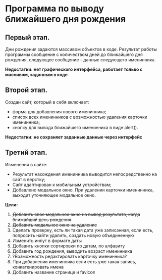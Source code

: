 # Программа по выводу ближайшего дня рождения
## Первый этап.
Дни рождения задаются массивом объектов в коде. Результат работы программы сообщение с количеством дней до ближайшего дня рождения, 
следующее сообщение - данные следующего именинника.

**Недостатки: нет графического интерфейса, работает только с массивом, заданным в коде**
## Второй этап.
Создан сайт, который в себя включает:
* форма для добавления нового именинника;
* список всех именинников с возможностью удаления карточки именинника;
* кнопку для вывода ближайшего именинника в виде alert().

**Недостатки: не сохраняет заданные данные через интерфейс**
## Третий этап.
Изменения в сайте:
* Результат нахождения именинника выводится непосредственно на сайт в верстку;
* Сайт адаптирован к мобильным устройствам;
* Добавлено модальное окно. При удалении карточки именинника, выходит уточняющее модальное окно.








**Цели:**
1. ~~Добавить свое модальное окно на вывод результата, когда ближайший день рождения~~
2. ~~Добавить модальное окно на удаление~~
3. Сделать проверку, есть ли такая дата уже записанная, если есть, попросить найти удалить, создать новую объединенную
4. Изменить инпут в формате даты
5. Добавить кнопки сортировки по датам, по алфавиту
6. Добавить год рождения, выводить возраст именинника
7. ?Возможность редактировать карточку именинника?
8. При добавлении именинника если есть уже такая запись, конкатенировать имена 
9. Добавить название странице и favicon
